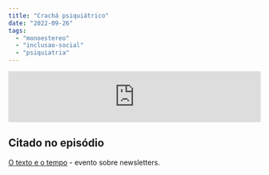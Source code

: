 ```yaml
---
title: "Crachá psiquiátrico"
date: "2022-09-26"
tags: 
  - "monoestereo"
  - "inclusao-social"
  - "psiquiatria"
---
```


<iframe src="https://anchor.fm/monoestereo/embed/episodes/Crach-psiquitrico-e1od0fe" height="102px" width="100%" frameborder="0" scrolling="no"></iframe>

## Citado no episódio

[O texto e o tempo](https://otextoeotempo.substack.com/p/programacao) - evento sobre newsletters.
